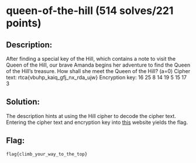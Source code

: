 # queen-of-the-hill (514 solves/221 points)
## Description:
After finding a special key of the Hill, which contains a note to visit the Queen of the Hill, our brave Amanda begins her adventure to find the Queen of the Hill’s treasure. How shall she meet the Queen of the Hill? (a=0)
Cipher text: rtca{vbuhp_kaiq_gfj_nx_rda_ujw}
Encryption key:
16 25 8
14 19 5
15 17 3
## Solution:
The description hints at using the Hill cipher to decode the cipher text. Entering the cipher text and encryption key into [this](https://www.dcode.fr/hill-cipher) website yields the flag.

## Flag:
`flag{climb_your_way_to_the_top}`